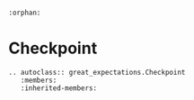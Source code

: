 ```{eval-rst}

:orphan:

```

# Checkpoint

```{eval-rst}
.. autoclass:: great_expectations.Checkpoint
   :members:
   :inherited-members:

```
